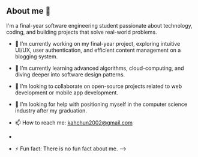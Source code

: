 ## About me 👋

I'm a final-year software engineering student passionate about technology, coding, and building projects that solve real-world problems.


- 🔭 I’m currently working on my final-year project, exploring intuitive UI/UX, user authentication, and efficient content management on a blogging system.
  
- 🌱 I’m currently learning advanced algorithms, cloud-computing, and diving deeper into software design patterns.
  
- 👯 I’m looking to collaborate on open-source projects related to web development or mobile app development.
  
- 🤔 I’m looking for help with positioning myself in the computer science industry after my graduation.
  
- 📫 How to reach me: kahchun2002@gmail.com
- 
- ⚡ Fun fact: There is no fun fact about me.
-->
